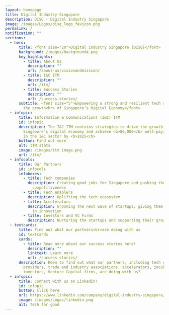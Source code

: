 ```yaml
---
layout: homepage
title: Digital Industry Singapore
description: DISG - Digital Industry Singapore
image: /images/Logos/disg_logo_favicon.png
permalink: /
notification: ""
sections:
  - hero:
      title: <font size="20">Digital Industry Singapore (DISG)</font>
      background: /images/background4.png
      key_highlights:
        - title: About Us
          description: ""
          url: /about-us/visionandmission/
        - title: I&C ITM
          description: ""
          url: /itm/
        - title: Success Stories
          description: ""
          url: /success-stories/
      subtitle: <font size="5">Empowering a strong and resilient tech sector to drive
        the growth<br> of Singapore’s Digital Economy</font>
  - infopic:
      title: Information & Communications (I&C) ITM
      id: infopic
      description: The I&C ITM contains strategies to drive the growth of
        Singapore’s digital economy and achieve <b>80,000</b> well-paying jobs
        in the I&C sector by <b>2025</b>
      button: Find out more
      alt: ITM stats
      image: /images/itm image.png
      url: /itm/
  - infocols:
      title: Our Partners
      id: infocols
      infoboxes:
        - title: Tech companies
          description: Creating good jobs for Singapore and pushing the envelope of global
            competitiveness
        - title: Tech enablers
          description: Uplifting the tech ecosystem
        - title: Accelerators
          description: Grooming the next wave of startups, giving them a boost especially
            in innovation
        - title: Investors and VC Firms
          description: Nurturing the startups and supporting their growth
  - textcards:
      title: Find out what our partners<br>are doing with us
      id: textcards
      cards:
        - title: Read more about our success stories here!
          description: ""
          linktext: Learn more
          url: /success-stories/
      description: Keen to find out what our partners, including tech solution
        providers, trade and industry associations, accelerators, incubators,
        investors, Venture Capital firms, are doing with us?
  - infopic:
      title: Connect with us on Linkedin!
      id: infopic
      button: Click here
      url: https://www.linkedin.com/company/digital-industry-singapore/mycompany/
      image: /images/Logos/linkedin.png
      alt: Tech for good
---
```

